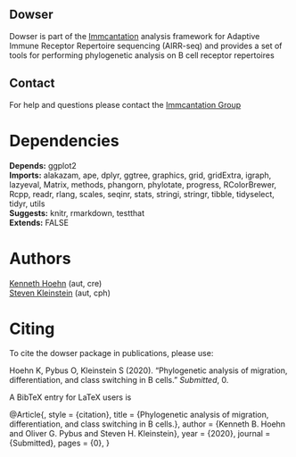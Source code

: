 Dowser
-------------------------------------------------------------------------------

Dowser is part of the [Immcantation](http://immcantation.readthedocs.io) 
analysis framework for Adaptive Immune Receptor Repertoire sequencing 
(AIRR-seq) and provides a set of tools for performing phylogenetic analysis
on B cell receptor repertoires

Contact
-------------------------------------------------------------------------------

For help and questions please contact the [Immcantation Group](mailto:immcantation@googlegroups.com)


# Dependencies

**Depends:** ggplot2  
**Imports:** alakazam, ape, dplyr, ggtree, graphics, grid, gridExtra, igraph, lazyeval, Matrix, methods, phangorn, phylotate, progress, RColorBrewer, Rcpp, readr, rlang, scales, seqinr, stats, stringi, stringr, tibble, tidyselect, tidyr, utils  
**Suggests:** knitr, rmarkdown, testthat  
**Extends:** FALSE


# Authors

[Kenneth Hoehn](mailto:kenneth.hoehn@yale.edu) (aut, cre)  
[Steven Kleinstein](mailto:steven.kleinstein@yale.edu) (aut, cph)


# Citing


To cite the dowser package in publications, please use:

Hoehn K, Pybus O, Kleinstein S (2020). “Phylogenetic analysis of
migration, differentiation, and class switching in B cells.”
_Submitted_, 0.

A BibTeX entry for LaTeX users is

  @Article{,
    style = {citation},
    title = {Phylogenetic analysis of migration, differentiation, and class switching in B cells.},
    author = {Kenneth B. Hoehn and Oliver G. Pybus and Steven H. Kleinstein},
    year = {2020},
    journal = {Submitted},
    pages = {0},
  }

